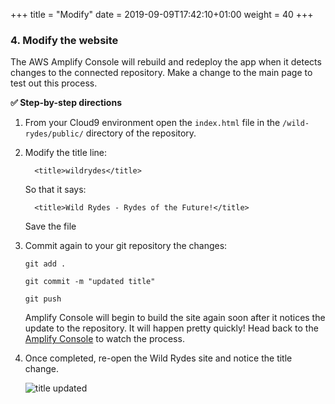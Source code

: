 +++
title = "Modify"
date = 2019-09-09T17:42:10+01:00
weight = 40
+++

### 4. Modify the website
The AWS Amplify Console will rebuild and redeploy the app when it detects changes to the connected repository. Make a change to the main page to test out this process.

**:white_check_mark: Step-by-step directions**

1. From your Cloud9 environment open the ```index.html``` file in the `/wild-rydes/public/` directory of the repository.
1. Modify the title line:
    ```
      <title>wildrydes</title>
    ```
    So that it says:
    ```
      <title>Wild Rydes - Rydes of the Future!</title>
    ```
    Save the file
1. Commit again to your git repository the changes:
    ```
    git add . 

    git commit -m "updated title"
    
    git push
   ```
    Amplify Console will begin to build the site again soon after it notices the update to the repository. It will happen pretty quickly! Head back to the [Amplify Console][amplify-console] to watch the process. 

1. Once completed, re-open the Wild Rydes site and notice the title change.
    
    ![title updated](/images/wildrydes/title-update.png)

[amplify-console]: https://console.aws.amazon.com/amplify/home
